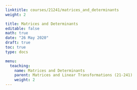```yaml
---
linktitle: courses/21241/matrices_and_determinants
weight: 2

title: Matrices and Determinants
editable: false
math: true
date: "26 May 2020"
draft: true
toc: true
type: docs

menu:
  teaching:
    name: Matrices and Determinants
    parent: Matrices and Linear Transformations (21-241)
    weight: 2
---
```


